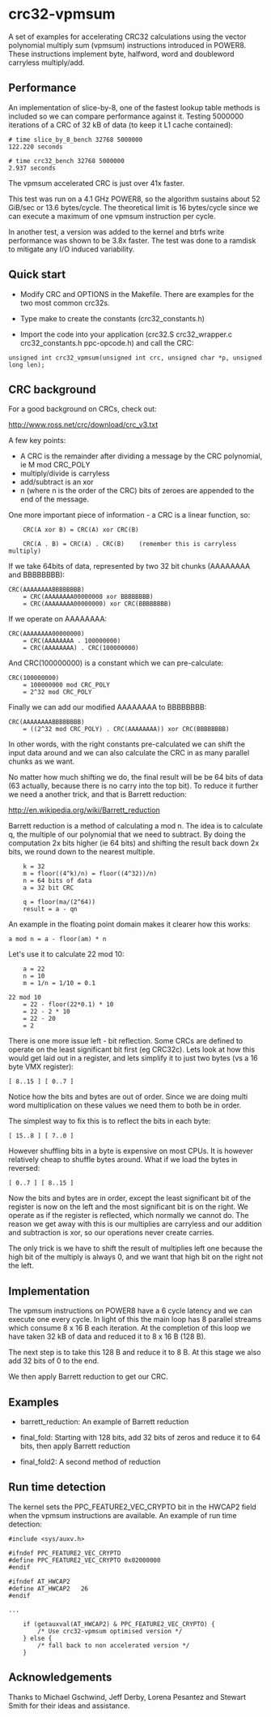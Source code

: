 crc32-vpmsum
============

A set of examples for accelerating CRC32 calculations using the vector
polynomial multiply sum (vpmsum) instructions introduced in POWER8. These
instructions implement byte, halfword, word and doubleword carryless
multiply/add.

Performance
-----------

An implementation of slice-by-8, one of the fastest lookup table methods
is included so we can compare performance against it. Testing 5000000
iterations of a CRC of 32 kB of data (to keep it L1 cache contained):

```
# time slice_by_8_bench 32768 5000000
122.220 seconds

# time crc32_bench 32768 5000000
2.937 seconds
```

The vpmsum accelerated CRC is just over 41x faster.

This test was run on a 4.1 GHz POWER8, so the algorithm sustains about
52 GiB/sec or 13.6 bytes/cycle. The theoretical limit is 16 bytes/cycle
since we can execute a maximum of one vpmsum instruction per cycle.

In another test, a version was added to the kernel and btrfs write
performance was shown to be 3.8x faster. The test was done to a ramdisk
to mitigate any I/O induced variability.

Quick start
-----------

- Modify CRC and OPTIONS in the Makefile. There are examples for the two most
  common crc32s.

- Type make to create the constants (crc32_constants.h)

- Import the code into your application (crc32.S crc32_wrapper.c
  crc32_constants.h ppc-opcode.h) and call the CRC:

```
unsigned int crc32_vpmsum(unsigned int crc, unsigned char *p, unsigned long len);
```

CRC background
--------------

For a good background on CRCs, check out:

http://www.ross.net/crc/download/crc_v3.txt

A few key points:

- A CRC is the remainder after dividing a message by the CRC polynomial,
  ie M mod CRC_POLY
- multiply/divide is carryless
- add/subtract is an xor
- n (where n is the order of the CRC) bits of zeroes are appended to the
  end of the message.

One more important piece of information - a CRC is a linear function, so:

```
	CRC(A xor B) = CRC(A) xor CRC(B)

	CRC(A . B) = CRC(A) . CRC(B)	(remember this is carryless multiply)
```

If we take 64bits of data, represented by two 32 bit chunks (AAAAAAAA
and BBBBBBBB):

```
CRC(AAAAAAAABBBBBBBB)
	= CRC(AAAAAAAA00000000 xor BBBBBBBB)
	= CRC(AAAAAAAA00000000) xor CRC(BBBBBBBB)
```

If we operate on AAAAAAAA:

```
CRC(AAAAAAAA00000000)
	= CRC(AAAAAAAA . 100000000)
	= CRC(AAAAAAAA) . CRC(100000000)
```

And CRC(100000000) is a constant which we can pre-calculate:

```
CRC(100000000)
	= 100000000 mod CRC_POLY
	= 2^32 mod CRC_POLY
```

Finally we can add our modified AAAAAAAA to BBBBBBBB:

```
CRC(AAAAAAAABBBBBBBB)
	= ((2^32 mod CRC_POLY) . CRC(AAAAAAAA)) xor CRC(BBBBBBBB)
```

In other words, with the right constants pre-calculated we can shift the
input data around and we can also calculate the CRC in as many parallel
chunks as we want.

No matter how much shifting we do, the final result will be be 64 bits of
data (63 actually, because there is no carry into the top bit). To reduce
it further we need a another trick, and that is Barrett reduction:

http://en.wikipedia.org/wiki/Barrett_reduction

Barrett reduction is a method of calculating a mod n. The idea is to
calculate q, the multiple of our polynomial that we need to subtract. By
doing the computation 2x bits higher (ie 64 bits) and shifting the
result back down 2x bits, we round down to the nearest multiple.

```
	k = 32
	m = floor((4^k)/n) = floor((4^32))/n)
	n = 64 bits of data
	a = 32 bit CRC

	q = floor(ma/(2^64))
	result = a - qn
```

An example in the floating point domain makes it clearer how this works:

```
a mod n = a - floor(am) * n
```

Let's use it to calculate 22 mod 10:

```
	a = 22
	n = 10
	m = 1/n = 1/10 = 0.1

22 mod 10
	= 22 - floor(22*0.1) * 10
	= 22 - 2 * 10
	= 22 - 20
	= 2
```

There is one more issue left - bit reflection. Some CRCs are defined to
operate on the least significant bit first (eg CRC32c). Lets look at
how this would get laid out in a register, and lets simplify it to just
two bytes (vs a 16 byte VMX register):

    [ 8..15 ] [ 0..7 ]

Notice how the bits and bytes are out of order. Since we are doing
multi word multiplication on these values we need them to both be
in order.

The simplest way to fix this is to reflect the bits in each byte:

    [ 15..8 ] [ 7..0 ]

However shuffling bits in a byte is expensive on most CPUs. It is
however relatively cheap to shuffle bytes around. What if we load
the bytes in reversed:

    [ 0..7 ] [ 8..15 ]

Now the bits and bytes are in order, except the least significant bit
of the register is now on the left and the most significant bit is on the
right. We operate as if the register is reflected, which normally we
cannot do. The reason we get away with this is our multiplies are carryless
and our addition and subtraction is xor, so our operations never create
carries.

The only trick is we have to shift the result of multiplies left one
because the high bit of the multiply is always 0, and we want that high bit
on the right not the left.

Implementation
--------------

The vpmsum instructions on POWER8 have a 6 cycle latency and we can
execute one every cycle. In light of this the main loop has 8 parallel
streams which consume 8 x 16 B each iteration. At the completion of this
loop we have taken 32 kB of data and reduced it to 8 x 16 B (128 B).

The next step is to take this 128 B and reduce it to 8 B. At this stage
we also add 32 bits of 0 to the end.

We then apply Barrett reduction to get our CRC.

Examples
--------
- barrett_reduction: An example of Barrett reduction

- final_fold: Starting with 128 bits, add 32 bits of zeros and reduce it to
  64 bits, then apply Barrett reduction

- final_fold2: A second method of reduction

Run time detection
------------------

The kernel sets the PPC_FEATURE2_VEC_CRYPTO bit in the HWCAP2 field
when the vpmsum instructions are available. An example of run time
detection:

```
#include <sys/auxv.h>

#ifndef PPC_FEATURE2_VEC_CRYPTO
#define PPC_FEATURE2_VEC_CRYPTO	0x02000000
#endif

#ifndef AT_HWCAP2
#define AT_HWCAP2	26
#endif

...

	if (getauxval(AT_HWCAP2) & PPC_FEATURE2_VEC_CRYPTO) {
		/* Use crc32-vpmsum optimised version */
	} else {
		/* fall back to non accelerated version */
	}
```

Acknowledgements
----------------

Thanks to Michael Gschwind, Jeff Derby, Lorena Pesantez and Stewart Smith
for their ideas and assistance.
